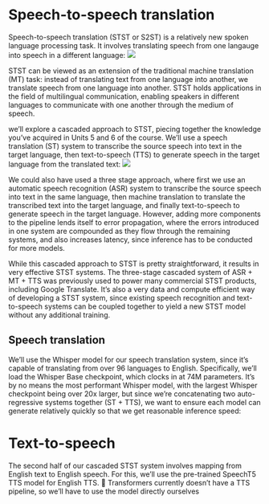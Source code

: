# Speech-to-speech translation
Speech-to-speech translation (STST or S2ST) is a relatively new spoken language processing task. It involves translating speech from one langauge into speech in a different language:
<img src='https://huggingface.co/datasets/huggingface-course/audio-course-images/resolve/main/s2st.png'>

STST can be viewed as an extension of the traditional machine translation (MT) task: instead of translating text from one language into another, we translate speech from one language into another. STST holds applications in the field of multilingual communication, enabling speakers in different languages to communicate with one another through the medium of speech.

we’ll explore a cascaded approach to STST, piecing together the knowledge you’ve acquired in Units 5 and 6 of the course. We’ll use a speech translation (ST) system to transcribe the source speech into text in the target language, then text-to-speech (TTS) to generate speech in the target language from the translated text:
<img src='https://huggingface.co/datasets/huggingface-course/audio-course-images/resolve/main/s2st_cascaded.png'>

We could also have used a three stage approach, where first we use an automatic speech recognition (ASR) system to transcribe the source speech into text in the same language, then machine translation to translate the transcribed text into the target language, and finally text-to-speech to generate speech in the target language. However, adding more components to the pipeline lends itself to error propagation, where the errors introduced in one system are compounded as they flow through the remaining systems, and also increases latency, since inference has to be conducted for more models.

While this cascaded approach to STST is pretty straightforward, it results in very effective STST systems. The three-stage cascaded system of ASR + MT + TTS was previously used to power many commercial STST products, including Google Translate. It’s also a very data and compute efficient way of developing a STST system, since existing speech recognition and text-to-speech systems can be coupled together to yield a new STST model without any additional training.

## Speech translation
We’ll use the Whisper model for our speech translation system, since it’s capable of translating from over 96 languages to English. Specifically, we’ll load the Whisper Base checkpoint, which clocks in at 74M parameters. It’s by no means the most performant Whisper model, with the largest Whisper checkpoint being over 20x larger, but since we’re concatenating two auto-regressive systems together (ST + TTS), we want to ensure each model can generate relatively quickly so that we get reasonable inference speed:


# Text-to-speech
The second half of our cascaded STST system involves mapping from English text to English speech. For this, we’ll use the pre-trained SpeechT5 TTS model for English TTS. 🤗 Transformers currently doesn’t have a TTS pipeline, so we’ll have to use the model directly ourselves